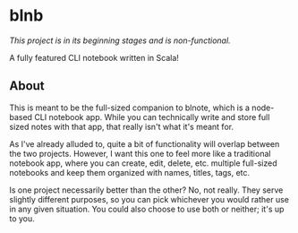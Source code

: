 # blnb

*This project is in its beginning stages and is non-functional.*

A fully featured CLI notebook written in Scala!

## About

This is meant to be the full-sized companion to blnote, which is a node-based CLI notebook app. While you can technically write and store full sized notes with that app, that really isn't what it's meant for.

As I've already alluded to, quite a bit of functionality will overlap between the two projects. However, I want this one to feel more like a traditional notebook app, where you can create, edit, delete, etc. multiple full-sized notebooks and keep them organized with names, titles, tags, etc.

Is one project necessarily better than the other? No, not really. They serve slightly different purposes, so you can pick whichever you would rather use in any given situation. You could also choose to use both or neither; it's up to you.
